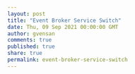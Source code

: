 ```yaml
---
layout: post
title: "Event Broker Service Switch"
date: Thu, 09 Sep 2021 00:00:00 GMT
author: gvensan
comments: true
published: true
share: true
permalink: event-broker-service-switch
---
```

